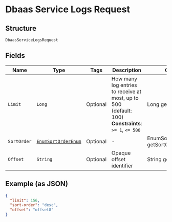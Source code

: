 
# Dbaas Service Logs Request

## Structure

`DbaasServiceLogsRequest`

## Fields

| Name | Type | Tags | Description | Getter | Setter |
|  --- | --- | --- | --- | --- | --- |
| `Limit` | `Long` | Optional | How many log entries to receive at most, up to 500 (default: 100)<br>**Constraints**: `>= 1`, `<= 500` | Long getLimit() | setLimit(Long limit) |
| `SortOrder` | [`EnumSortOrderEnum`](../../doc/models/enum-sort-order-enum.md) | Optional | - | EnumSortOrderEnum getSortOrder() | setSortOrder(EnumSortOrderEnum sortOrder) |
| `Offset` | `String` | Optional | Opaque offset identifier | String getOffset() | setOffset(String offset) |

## Example (as JSON)

```json
{
  "limit": 156,
  "sort-order": "desc",
  "offset": "offset8"
}
```

